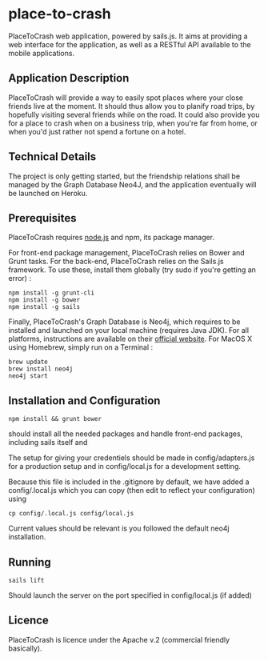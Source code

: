 place-to-crash
==============

PlaceToCrash web application, powered by sails.js.
It aims at providing a web interface for the application, as well as a RESTful API available to the mobile applications.

Application Description
-----------------------
PlaceToCrash will provide a way to easily spot places where your close friends live at the moment. It should thus allow you to planify road trips, by hopefully visiting several friends while on the road. It could also provide you for a place to crash when on a business trip, when you're far from home, or when you'd just rather not spend a fortune on a hotel.

Technical Details
-----------------
The project is only getting started, but the friendship relations shall be managed by the Graph Database Neo4J, and the application eventually will be launched on Heroku.

Prerequisites
-------------
PlaceToCrash requires [node.js](http://nodejs.org/) and npm, its package manager. 

For front-end package management, PlaceToCrash relies on Bower and Grunt tasks. For the back-end, PlaceToCrash relies on the Sails.js framework. To use these, install them globally (try sudo if you're getting an error) :

    npm install -g grunt-cli
    npm install -g bower
    npm install -g sails

Finally, PlaceToCrash's Graph Database is Neo4j, which requires to be installed and launched on your local machine (requires Java JDK). For all platforms, instructions are available on their [official website](http://www.neo4j.org/download). For MacOS X using Homebrew, simply run on a Terminal :

    brew update
    brew install neo4j
    neo4j start

Installation and Configuration
------------------------------

    npm install && grunt bower

should install all the needed packages and handle front-end packages, including sails itself and 

The setup for giving your credentiels should be made in config/adapters.js for a production setup and in config/local.js for a development setting. 

Because this file is included in the .gitignore by default, we have added a config/.local.js which you can copy (then edit to reflect your configuration) using 

    cp config/.local.js config/local.js

Current values should be relevant is you followed the default neo4j installation.

Running
-------

    sails lift

Should launch the server on the port specified in config/local.js (if added)

Licence
-------
PlaceToCrash is licence under the Apache v.2 (commercial friendly basically).


